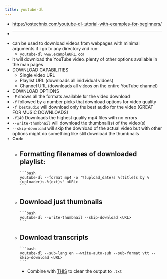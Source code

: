 ```yaml
---
title: youtube-dl
---
```


- https://ostechnix.com/youtube-dl-tutorial-with-examples-for-beginners/
-
  ---
- can be used to download videos from webpages with minimal arguments if i go to any directory and run:
	- `youtube-dl www.exampleURL.com`
- it will download the YouTube video. plenty of other options available in the man pages
- DOWNLOAD CAPABILITIES
	- Single video URL
	- Playlist URL (downloads all inidividual vidoes)
	- Channel URL (downloads all videos on the entire YouTube channel)
- DOWNLOAD OPTIONS
- `-F` shows all the formats available for the video download
- `-f` followed by a number picks that download options for video quality
- `-f bestaudio` will download only the best audio for the video (GREAT FOR MUSIC DOWNLOADS)
- `-f140` Downloads the highest quality mp4 files with no errors
- `--write-thumbnail` will download the thumbnail(s) of the video(s)
- `--skip-download` will skip the download of the actual video but with other options might do something like still download the thumbnails
- Code
	- Formatting filenames of downloaded playlist:
		-
		  ```bash
		  youtube-dl --format mp4 -o "%(upload_date)s %(title)s by %(uploader)s.%(ext)s" <URL>
		  ```
	- Download just thumbnails
		-
		  ```bash
		  youtube-dl --write-thumbnail --skip-download <URL>
		  ```
	- Download transcripts
		-
		  ```bash
		  youtube-dl --sub-lang en --write-auto-sub --sub-format vtt --skip-download <URL>
		  ```
		- Combine with [THIS](https://gist.github.com/glasslion/b2fcad16bc8a9630dbd7a945ab5ebf5e) to clean the output to `.txt`